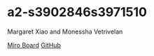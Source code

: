 # a2-s3902846s3971510
Margaret Xiao and Monessha Vetrivelan

[Miro Board](https://miro.com/app/board/uXjVLWHuCo4=/?share_link_id=163102708728)
[GitHub](https://github.com/rmit-iPSE-2024-s2/a2-s3902846s3971510)
